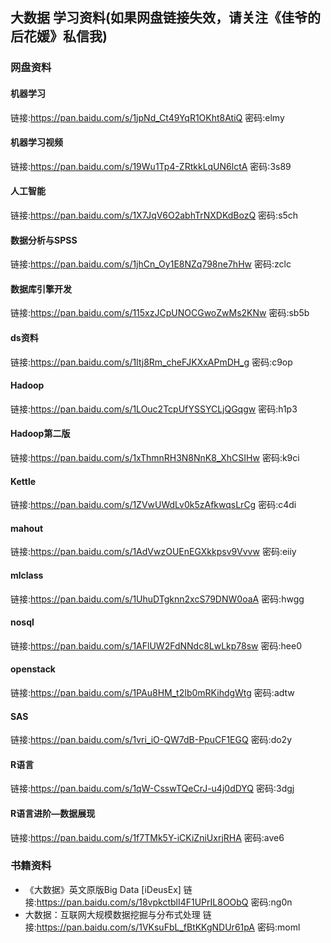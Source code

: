 ## 大数据 学习资料(如果网盘链接失效，请关注《佳爷的后花媛》私信我)

### 网盘资料
#### 机器学习
链接:https://pan.baidu.com/s/1jpNd_Ct49YqR1OKht8AtiQ  密码:elmy
#### 机器学习视频
链接:https://pan.baidu.com/s/19Wu1Tp4-ZRtkkLqUN6lctA  密码:3s89
#### 人工智能
链接:https://pan.baidu.com/s/1X7JqV6O2abhTrNXDKdBozQ  密码:s5ch
#### 数据分析与SPSS
链接:https://pan.baidu.com/s/1jhCn_Oy1E8NZq798ne7hHw  密码:zclc
#### 数据库引擎开发
链接:https://pan.baidu.com/s/115xzJCpUNOCGwoZwMs2KNw  密码:sb5b
#### ds资料
链接:https://pan.baidu.com/s/1Itj8Rm_cheFJKXxAPmDH_g  密码:c9op
#### Hadoop
链接:https://pan.baidu.com/s/1LOuc2TcpUfYSSYCLjQGqgw  密码:h1p3
#### Hadoop第二版
链接:https://pan.baidu.com/s/1xThmnRH3N8NnK8_XhCSIHw  密码:k9ci
#### Kettle
链接:https://pan.baidu.com/s/1ZVwUWdLv0k5zAfkwqsLrCg  密码:c4di
#### mahout
链接:https://pan.baidu.com/s/1AdVwzOUEnEGXkkpsv9Vvvw  密码:eiiy
#### mlclass
链接:https://pan.baidu.com/s/1UhuDTgknn2xcS79DNW0oaA  密码:hwgg
#### nosql
链接:https://pan.baidu.com/s/1AFlUW2FdNNdc8LwLkp78sw  密码:hee0
#### openstack
链接:https://pan.baidu.com/s/1PAu8HM_t2Ib0mRKihdgWtg  密码:adtw
#### SAS
链接:https://pan.baidu.com/s/1vri_iO-QW7dB-PpuCF1EGQ  密码:do2y
#### R语言
链接:https://pan.baidu.com/s/1qW-CsswTQeCrJ-u4j0dDYQ  密码:3dgj
#### R语言进阶—数据展现
链接:https://pan.baidu.com/s/1f7TMk5Y-iCKiZniUxrjRHA  密码:ave6


### 书籍资料
- 《大数据》英文原版Big Data [iDeusEx]
链接:https://pan.baidu.com/s/18vpkctblI4F1UPrIL8OObQ  密码:ng0n
- 大数据：互联网大规模数据挖掘与分布式处理
链接:https://pan.baidu.com/s/1VKsuFbL_fBtKKgNDUr61pA  密码:moml
